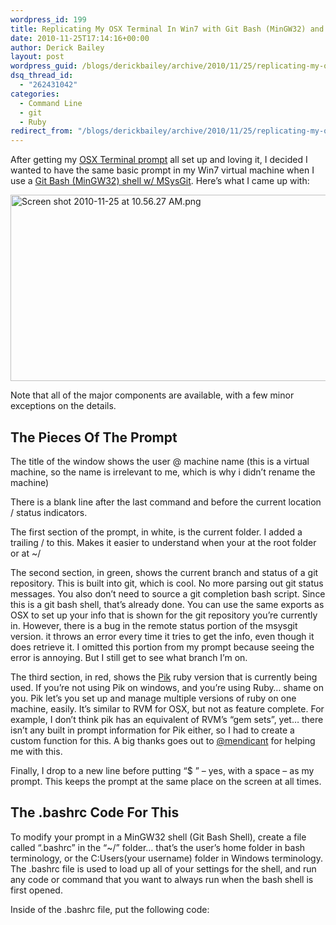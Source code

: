 ```yaml
---
wordpress_id: 199
title: Replicating My OSX Terminal In Win7 with Git Bash (MinGW32) and Pik
date: 2010-11-25T17:14:16+00:00
author: Derick Bailey
layout: post
wordpress_guid: /blogs/derickbailey/archive/2010/11/25/replicating-my-osx-terminal-in-win7-with-git-bash-mingw32-and-pik.aspx
dsq_thread_id:
  - "262431042"
categories:
  - Command Line
  - git
  - Ruby
redirect_from: "/blogs/derickbailey/archive/2010/11/25/replicating-my-osx-terminal-in-win7-with-git-bash-mingw32-and-pik.aspx/"
---
```

After getting my [OSX Terminal prompt](https://lostechies.com/blogs/derickbailey/archive/2010/11/24/my-osx-terminal-prompt-reposted-from-tumblr.aspx) all set up and loving it, I decided I wanted to have the same basic prompt in my Win7 virtual machine when I use a [Git Bash (MinGW32) shell w/ MSysGit](http://code.google.com/p/msysgit/). Here&#8217;s what I came up with:

<img src="https://lostechies.com/content/derickbailey/uploads/2011/03/Screen-shot-2010-11-25-at-10.56.27-AM.png" border="0" alt="Screen shot 2010-11-25 at 10.56.27 AM.png" width="600" height="298" />

Note that all of the major components are available, with a few minor exceptions on the details.

 

## The Pieces Of The Prompt

The title of the window shows the user @ machine name (this is a virtual machine, so the name is irrelevant to me, which is why i didn&#8217;t rename the machine)

There is a blank line after the last command and before the current location / status indicators.

The first section of the prompt, in white, is the current folder. I added a trailing / to this. Makes it easier to understand when your at the root folder or at ~/

The second section, in green, shows the current branch and status of a git repository. This is built into git, which is cool. No more parsing out git status messages. You also don&#8217;t need to source a git completion bash script. Since this is a git bash shell, that&#8217;s already done. You can use the same exports as OSX to set up your info that is shown for the git repository you&#8217;re currently in. However, there is a bug in the remote status portion of the msysgit version. it throws an error every time it tries to get the info, even though it does retrieve it. I omitted this portion from my prompt because seeing the error is annoying. But I still get to see what branch I&#8217;m on.



The third section, in red, shows the [Pik](https://github.com/vertiginous/pik) ruby version that is currently being used. If you&#8217;re not using Pik on windows, and you&#8217;re using Ruby&#8230; shame on you. Pik let&#8217;s you set up and manage multiple versions of ruby on one machine, easily. It&#8217;s similar to RVM for OSX, but not as feature complete. For example, I don&#8217;t think pik has an equivalent of RVM&#8217;s &#8220;gem sets&#8221;, yet&#8230; there isn&#8217;t any built in prompt information for Pik either, so I had to create a custom function for this. A big thanks goes out to [@mendicant](http://twitter.com/#!/mendicant/statuses/7837485656702976) for helping me with this.

Finally, I drop to a new line before putting &#8220;$ &#8221; &#8211; yes, with a space &#8211; as my prompt. This keeps the prompt at the same place on the screen at all times.

 

## The .bashrc Code For This

To modify your prompt in a MinGW32 shell (Git Bash Shell), create a file called &#8220;.bashrc&#8221; in the &#8220;~/&#8221; folder&#8230; that&#8217;s the user&#8217;s home folder in bash terminology, or the C:Users(your username) folder in Windows terminology. The .bashrc file is used to load up all of your settings for the shell, and run any code or command that you want to always run when the bash shell is first opened.

Inside of the .bashrc file, put the following code:</p>